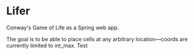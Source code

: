 # Lifer
Conway's Game of Life as a Spring web app.

The goal is to be able to place cells at any arbitrary location—coords are currently limited to int_max.
Test
